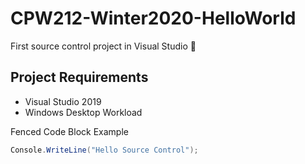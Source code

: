 # CPW212-Winter2020-HelloWorld
First source control project in Visual Studio
:monkey:

## Project Requirements
- Visual Studio 2019
- Windows Desktop Workload

Fenced Code Block Example
```csharp
Console.WriteLine("Hello Source Control");
```

